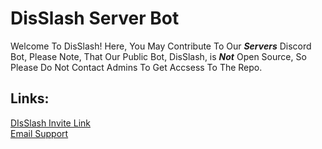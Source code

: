 # DisSlash Server Bot

Welcome To DisSlash! Here, You May Contribute To Our ***Servers*** Discord Bot, Please Note, That Our Public Bot, DisSlash, is ***Not*** Open Source, So Please Do Not Contact 
Admins To Get Accsess To The Repo.


## Links:

[DIsSlash Invite Link](dsc.gg/disslash)
</br>
[Email Support](mailto:discorddisslash@gmail.com)

